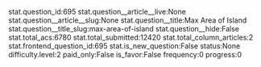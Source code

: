 stat.question_id:695
stat.question__article__live:None
stat.question__article__slug:None
stat.question__title:Max Area of Island
stat.question__title_slug:max-area-of-island
stat.question__hide:False
stat.total_acs:6780
stat.total_submitted:12420
stat.total_column_articles:2
stat.frontend_question_id:695
stat.is_new_question:False
status:None
difficulty.level:2
paid_only:False
is_favor:False
frequency:0
progress:0
